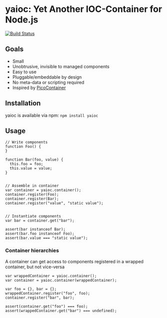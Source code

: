 # yaioc: Yet Another IOC-Container for Node.js

[![Build Status](https://travis-ci.org/bschaepper/yaioc.svg?branch=master)](https://travis-ci.org/bschaepper/yaioc)


## Goals

* Small
* Unobtrusive, invisible to managed components
* Easy to use
* Pluggable/embeddable by design
* No meta-data or scripting required
* Inspired by [PicoContainer](http://picocontainer.codehaus.org)


## Installation

yaioc is available via npm: `npm install yaioc`

## Usage

    // Write components
    function Foo() {
    }
    
    function Bar(foo, value) {
      this.foo = foo;
      this.value = value;
    }


    // Assemble in container
    var container = yaioc.container();
    container.register(Foo);
    container.register(Bar);
    container.register("value", "static value");
    
    
    // Instantiate components
    var bar = container.get("bar");
    
    assert(bar instanceof Bar);
    assert(bar.foo instanceof Foo);
    assert(bar.value === "static value");

### Container hierarchies

A container can get access to components registered in a wrapped container, but not vice-versa 

    var wrappedContainer = yaioc.container();
    var container = yaioc.container(wrappedContainer);
    
    var foo = {}, bar = {};
    wrappedContainer.register("foo", foo);
    container.register("bar", bar);

    assert(container.get("foo") === foo);
    assert(wrappedContainer.get("bar") === undefined);
